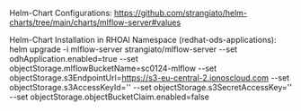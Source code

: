 
Helm-Chart Configurations:
https://github.com/strangiato/helm-charts/tree/main/charts/mlflow-server#values

Helm-Chart Installation in RHOAI Namespace (redhat-ods-applications):
helm upgrade -i mlflow-server strangiato/mlflow-server --set odhApplication.enabled=true --set objectStorage.mlflowBucketName=sc0124-mlflow --set objectStorage.s3EndpointUrl=https://s3-eu-central-2.ionoscloud.com --set objectStorage.s3AccessKeyId='' --set objectStorage.s3SecretAccessKey='' --set objectStorage.objectBucketClaim.enabled=false


